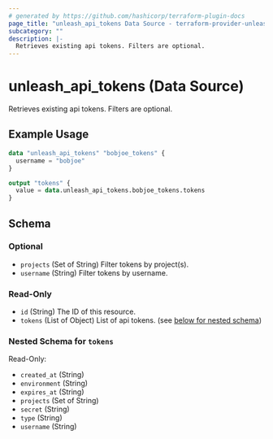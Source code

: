 ```yaml
---
# generated by https://github.com/hashicorp/terraform-plugin-docs
page_title: "unleash_api_tokens Data Source - terraform-provider-unleash"
subcategory: ""
description: |-
  Retrieves existing api tokens. Filters are optional.
---
```


# unleash_api_tokens (Data Source)

Retrieves existing api tokens. Filters are optional.

## Example Usage

```terraform
data "unleash_api_tokens" "bobjoe_tokens" {
  username = "bobjoe"
}

output "tokens" {
  value = data.unleash_api_tokens.bobjoe_tokens.tokens
}
```

<!-- schema generated by tfplugindocs -->
## Schema

### Optional

- `projects` (Set of String) Filter tokens by project(s).
- `username` (String) Filter tokens by username.

### Read-Only

- `id` (String) The ID of this resource.
- `tokens` (List of Object) List of api tokens. (see [below for nested schema](#nestedatt--tokens))

<a id="nestedatt--tokens"></a>
### Nested Schema for `tokens`

Read-Only:

- `created_at` (String)
- `environment` (String)
- `expires_at` (String)
- `projects` (Set of String)
- `secret` (String)
- `type` (String)
- `username` (String)


